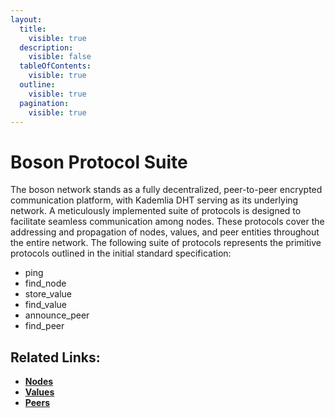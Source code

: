 ```yaml
---
layout:
  title:
    visible: true
  description:
    visible: false
  tableOfContents:
    visible: true
  outline:
    visible: true
  pagination:
    visible: true
---
```


# Boson Protocol Suite

The boson network stands as a fully decentralized, peer-to-peer encrypted communication platform, with Kademlia DHT serving as its underlying network. A meticulously implemented suite of protocols is designed to facilitate seamless communication among nodes. These protocols cover the addressing and propagation of nodes, values, and peer entities throughout the entire network. The following suite of protocols represents the primitive protocols outlined in the initial standard specification:

* ping
* find\_node
* store\_value
* find\_value
* announce\_peer
* find\_peer

## Related Links:

* [**Nodes**](boson-nodes.md)
* [**Values**](boson-values.md)
* [**Peers**](boson-peers.md)